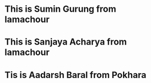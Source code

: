 # This is Sumin Gurung from lamachour

# This is Sanjaya Acharya from lamachour

# Tis is Aadarsh Baral from Pokhara